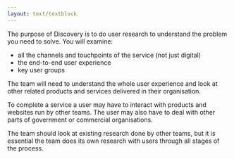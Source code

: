 ```yaml
---
layout: text/textblock
---
```


The purpose of Discovery is to do user research to understand the problem you need to solve. You will examine:
- all the channels and touchpoints of the service (not just digital)
- the end-to-end user experience
- key user groups

The team will need to understand the whole user experience and look at other related products and services delivered in their organisation.

To complete a service a user may have to interact with products and websites run by other teams. The user may also have to deal with other parts of government or commercial organisations.

The team should look at existing research done by other teams, but it is essential the team does its own research with users through all stages of the process.

